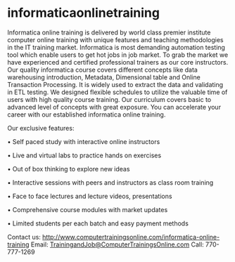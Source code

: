 informaticaonlinetraining
=========================

Informatica online training is delivered by world class premier institute computer online training with unique features and teaching methodologies in the IT training market. Informatica 
is most demanding automation testing tool which enable users to get hot jobs in job market. To grab the market we have experienced and certified professional trainers as our core instructors. 
Our quality informatica course covers different concepts like data warehousing introduction, Metadata, Dimensional table and Online Transaction Processing. It is widely used to extract 
the data and validating in ETL testing. We designed flexible schedules to utilize the valuable time of users with high quality course training. Our curriculum covers basic to advanced level of 
concepts with great exposure. You can accelerate your career with our established informatica online training.

Our exclusive features:

• Self paced study with interactive online instructors

• Live and virtual labs to practice hands on exercises

• Out of box thinking to explore new ideas 

• Interactive sessions with peers and instructors as class room training

• Face to face lectures and lecture videos, presentations

• Comprehensive course modules with market updates 

• Limited students per each batch and easy payment methods

Contact us: 
http://www.computertrainingsonline.com/informatica-online-training
Email: TrainingandJob@ComputerTrainingsOnline.com
Call: 770-777-1269
